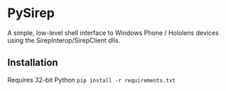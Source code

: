 # PySirep

A simple, low-level shell interface to Windows Phone / Hololens devices using the SirepInterop/SirepClient dlls.

## Installation

Requires 32-bit Python
`pip install -r requirements.txt`
